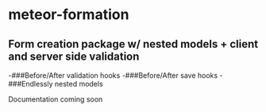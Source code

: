meteor-formation
================

Form creation package w/ nested models + client and server side validation
----------------------------------------------------


-###Before/After validation hooks
-###Before/After save hooks
-###Endlessly nested models


Documentation coming soon
